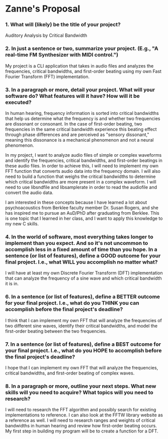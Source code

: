 # Zanne's Proposal

### 1. What will (likely) be the title of your project?

Auditory Analysis by Critical Bandwidth

### 2. In just a sentence or two, summarize your project. (E.g., "A real-time FM Synthesizer with MIDI control.")

My project is a CLI application that takes in audio files and analyzes the frequencies, critical bandwidths, and first-order beating using my own Fast Fourier Transform (FFT) implementation.

### 3. In a paragraph or more, detail your project. What will your software do? What features will it have? How will it be executed?

In human hearing, frequency information is sorted into critical bandwidths that help us determine what the frequency is and whether two frequencies are dissonant or consonant. In the case of first-order beating, two frequencies in the same critical bandwidth experience this beating effect through phase differences and are perceived as "sensory dissonant," meaning this dissonance is a mechanical phenomenon and not a neural phenomenon. 

In my project, I want to analyze audio files of simple or complex waveforms and identify the frequencies, critical bandwidths, and first-order beatings in these audio files. In order to achieve this, I will need to implement my own FFT function that converts audio data into the frequency domain. I will also need to build a function that weighs the critical bandwidths to determine which critical bandwidths are more present in a complex waveform. I will need to use libsndfile and libsamplerate in order to read the audiofile and convert the audio data. 

I am interested in these concepts because I have learned a lot about psychoacoustics from Berklee faculty member Dr. Susan Rogers, and she has inspired me to pursue an AuD/PhD after graduating from Berklee. This is one topic that I learned in her class, and I want to apply this knowledge to my new C skills. 

### 4. In the world of software, most everything takes longer to implement than you expect. And so it's not uncommon to accomplish less in a fixed amount of time than you hope. In a sentence (or list of features), define a GOOD outcome for your final project. I.e., what WILL you accomplish no matter what?

I will have at least my own Discrete Fourier Transform (DFT) implementation that can analyze the frequency of a sine wave and which critical bandwidth it is in.  

### 6. In a sentence (or list of features), define a BETTER outcome for your final project. I.e., what do you THINK you can accomplish before the final project's deadline?

I think that I can implement my own FFT that will analyze the frequencies of two different sine waves, identify their critical bandwidths, and model the first-order beating between the two frequencies. 

### 7. In a sentence (or list of features), define a BEST outcome for your final project. I.e., what do you HOPE to accomplish before the final project's deadline?

I hope that I can implement my own FFT that will analyze the frequencies, critical bandwidths, and first-order beating of complex waves.

### 8. In a paragraph or more, outline your next steps. What new skills will you need to acquire? What topics will you need to research?

I will need to research the FFT algorithm and possibly search for existing implementations to reference. I can also look at the FFTW library website as a reference as well. I will need to research ranges and weights of critical bandwidths in human hearing and review how first-order beating occurs. My first step in building my program will be to create a function for a DFT. 
